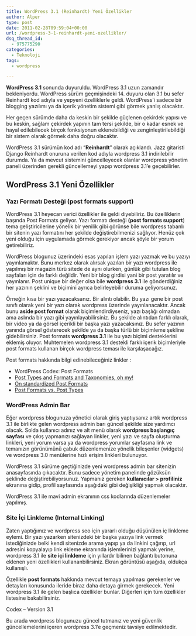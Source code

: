```yaml
---
title: WordPress 3.1 (Reinhardt) Yeni Özellikler
author: Alper
type: post
date: 2011-02-28T09:59:04+00:00
url: /wordpress-3-1-reinhardt-yeni-ozellikler/
dsq_thread_id:
  - 975775290
categories:
  - Teknoloji
tags:
  - wordpress

---
```

**WordPress 3.1** sonunda duyuruldu. WordPress 3.1 uzun zamandır bekleniyordu. WordPress sürüm geçmişindeki 14. duyuru olan 3.1 bu sefer Reinhardt kod adıyla ve yepyeni özelliklerle geldi. WordPress&#8217;i sadece bir blogging yazılımı ya da içerik yönetim sistemi gibi görmek yanlış olacaktır.

Her geçen sürümde daha da keskin bir şekilde güçlenen çekirdek yapısı ve bu keskin, sağlam çekirdek yapının tam tersi şekilde, bir o kadar esnek ve hayal edilebilecek birçok fonksiyonun eklenebildiği ve zenginleştirilebildiği bir sistem olarak görmek daha doğru olacaktır.

WordPress 3.1 sürümün kod adı &#8220;**Reinhardt**&#8221; olarak açıklandı. Jazz gitaristi Django Reinhardt onuruna verilen kod adıyla wordpress 3.1 indirilebilir durumda. Ya da mevcut sistemini güncelleyecek olanlar wordpress yönetim paneli üzerinden gerekli güncellemeyi yapıp wordpress 3.1&#8217;e geçebilirler.

## WordPress 3.1 Yeni Özellikler

### Yazı Formatı Desteği (post formats support)

WordPress 3.1 heyecan verici özellikler ile geldi diyebiliriz. Bu özelliklerin başında Post Formats geliyor. Yazı formatı desteği **(post formats support**) tema geliştiricilerine yönelik bir yenilik gibi görünse bile wordpress tabanlı bir sitenin yazı formatını her şekilde değiştirebilmenizi sağlıyor. Henüz çok yeni olduğu için uygulamada görmek gerekiyor ancak şöyle bir yorum getirebiliriz.

WordPress blogunuz üzerindeki esas yapılan işlem yazı yazmak ve bu yazıyı yayınlamaktır. Bunu merkez olarak alırsak yazılan bir yazı wordpress ile yapılmış bir magazin türü sitede de aynı olurken, günlük gibi tutulan blog sayfaları için de farklı değildir. Yeni bir blog girdisi yani bir post yaratılır ve yayınlanır. Post unique bir değer olsa bile **wordpress 3.1** ile gönderdiğiniz her yazının şeklini ve biçimini ayrıca belirleyebilir duruma geliyorsunuz.

Örneğin kısa bir yazı yazacaksanız. Bir alıntı olabilir. Bu yazı gene bir post sınıfı olarak yeni bir yazı olarak wordpress üzerinde yayınlanacaktır. Ancak bunu **aside post format** olarak biçimlendirdiyseniz, yazı başlığı olmadan ama aslında bir yazı gibi yayınlayabilirsiniz. Bu şekilde alıntıdan farklı olarak, bir video ya da görsel içerikli bir başka yazı yazacaksınız. Bu sefer yazının yanında görsel gösterecek şekilde ya da başka türlü bir biçimleme şekline gidebilirsiniz. Post formats **wordpress 3.1** ile bu yazı biçimi desteklerini eklemiş oluyor. Muhtemelen wordpress 3.1 destekli farklı içerik biçimleriyle post formats kullanan birçok wordpress teması ile karşılaşacağız.

Post formats hakkında bilgi edinebileceğiniz linkler :

  * WordPress Codex: Post Formats
  * <a title="https://ottopress.com/2010/post-types-and-formats-and-taxonomies-oh-my/" href="https://ottopress.com/2010/post-types-and-formats-and-taxonomies-oh-my/" target="_blank">Post Types and Formats and Taxonomies, oh my!</a>
  * <a title="https://andrewnacin.com/2011/01/27/on-standardized-post-formats/" href="https://andrewnacin.com/2011/01/27/on-standardized-post-formats/" target="_blank">On standardized Post Formats</a>
  * <a title="https://markjaquith.wordpress.com/2010/11/12/post-formats-vs-custom-post-types/" href="https://markjaquith.wordpress.com/2010/11/12/post-formats-vs-custom-post-types/" target="_blank">Post Formats vs. Post Types</a>

### WordPress Admin Bar

Eğer wordpress blogunuza yönetici olarak giriş yaptıysanız artık wordpress 3.1 ile birlikte gelen wordpress admin barı güncel şekilde size yardımcı olacak. Solda kullanıcı adınız ve alt menü olarak **wordpress başlangıç sayfası** ve çıkış yapmanızı sağlayan linkler, yeni yazı ve sayfa oluşturma linkleri, yeni yorum varsa ya da wordpress yorumlar sayfasına link ve temanızın görünümünü çabuk düzenlemenize yönelik bileşenler (widgets) ve wordpress 3.0 menülerine hızlı erişim linkleri bulunuyor.

WordPress 3.1 sürüme geçtiğinizde yeni wordpress admin bar sitenizin anasayfasında çıkacaktır. Bunu sadece yönetim panelinde gözüksün şeklinde değiştirebiliyorsunuz. Yapmanız gereken **kullanıcılar > profiliniz** ekranına gidip, profil sayfasında aşağıdaki gibi değişikliği yapmak olacaktır.

WordPress 3.1 ile mavi admin ekranının css kodlarında düzenlemeler yapılmış.

### Site İçi Linkleme (Internal Linking)

Zaten yaptığımız ve wordpress seo için yararlı olduğu düşünülen iç linkleme eylemi. Bir yazı yazarken sitenizdeki bir başka yazıya link vermek istediğinizde belki kendi sitenizde arama yapıp ya da linkini çağırıp, url adresini kopyalayıp link ekleme ekranında işlemlerinizi yapmak yerine, wordpress 3.1 ile **site içi linkleme** için yıllardır bilinen bağlantı butonuna eklenen yeni özellikleri kullananbilirsiniz. Ekran görüntüsü aşağıda, oldukça kullanışlı.

Özellikle **post formats** hakkında mevcut temaya yapılması gerekenler ve detayları konusunda ileride biraz daha detaya girmek gerekecek. Yeni wordpress 3.1 ile gelen başlıca özellikler bunlar. Diğerleri için tüm özellikler listesine bakabilirsiniz.

Codex &#8211; Version 3.1

Bu arada wordpress blogunuzu güncel tutmanız ve yeni güvenlik güncellemelerini içeren wordpress 3.1&#8217;e geçmeniz tavsiye edilmektedir.
